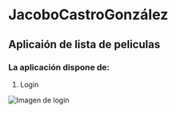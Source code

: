 # JacoboCastroGonzález

## Aplicaión de lista de peliculas

### La aplicación dispone de:

1. Login

![Imagen de login](Imagenes/.png)